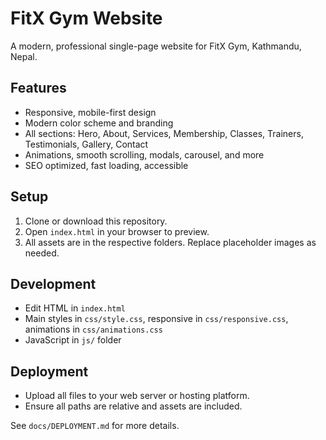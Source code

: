 # FitX Gym Website

A modern, professional single-page website for FitX Gym, Kathmandu, Nepal.

## Features
- Responsive, mobile-first design
- Modern color scheme and branding
- All sections: Hero, About, Services, Membership, Classes, Trainers, Testimonials, Gallery, Contact
- Animations, smooth scrolling, modals, carousel, and more
- SEO optimized, fast loading, accessible

## Setup
1. Clone or download this repository.
2. Open `index.html` in your browser to preview.
3. All assets are in the respective folders. Replace placeholder images as needed.

## Development
- Edit HTML in `index.html`
- Main styles in `css/style.css`, responsive in `css/responsive.css`, animations in `css/animations.css`
- JavaScript in `js/` folder

## Deployment
- Upload all files to your web server or hosting platform.
- Ensure all paths are relative and assets are included.

See `docs/DEPLOYMENT.md` for more details.
